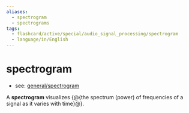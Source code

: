```yaml
---
aliases:
  - spectrogram
  - spectrograms
tags:
  - flashcard/active/special/audio_signal_processing/spectrogram
  - language/in/English
---
```


# spectrogram

- see: [general/spectrogram](../../general/spectrogram.md)

A __spectrogram__ visualizes {@{the spectrum \(power\) of frequencies of a signal as it varies with time}@}. <!--SR:!2025-09-12,56,310-->
